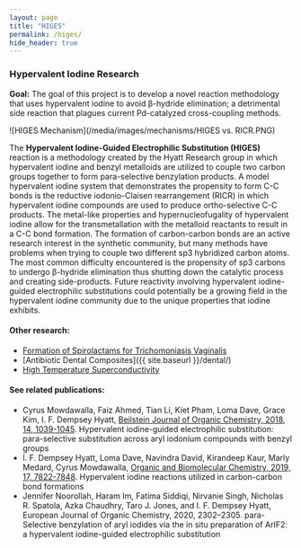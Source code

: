 ```yaml
---
layout: page
title: "HIGES"
permalink: /higes/
hide_header: true
---
```


### Hypervalent Iodine Research

__Goal:__ The goal of this project is to develop a novel reaction methodology that uses hypervalent iodine to avoid β-hydride elimination; a detrimental side reaction that plagues current Pd-catalyzed cross-coupling methods.

![HIGES Mechanism](/media/images/mechanisms/HIGES vs. RICR.PNG)

The **Hypervalent Iodine-Guided Electrophilic Substitution (HIGES)** reaction is a methodology created by the Hyatt Research group in which hypervalent iodine and benzyl metalloids are utilized to couple two carbon groups together to form para-selective benzylation products. A model hypervalent iodine system that demonstrates the propensity to form C-C bonds is the reductive iodonio-Claisen rearrangement (RICR) in which hypervalent iodine compounds are used to produce ortho-selective C-C  products. The metal-like properties and hypernucleofugality of hypervalent iodine allow for the transmetallation with the metalloid reactants to result in a C-C bond formation. The formation of carbon-carbon bonds are an active research interest in the synthetic community, but many methods have problems when trying to couple two different sp3 hybridized carbon atoms. The most common difficulty encountered is the propensity of sp3 carbons to undergo β-hydride elimination thus shutting down the catalytic process and creating side-products. Future reactivity involving hypervalent iodine-guided electrophilic substitutions could potentially be a growing field in the hypervalent iodine community due to the unique properties that iodine exhibits.

#### Other research:
* [Formation of Spirolactams for Trichomoniasis Vaginalis](/spirolactams-trichomoniasis/)
* [Antibiotic Dental Composites]({{ site.baseurl }}/dental/)
* [High Temperature Superconductivity](/high-temperature-superconductivity/)

#### See related publications:
* Cyrus Mowdawalla, Faiz Ahmed, Tian Li, Kiet Pham, Loma Dave, Grace Kim, I. F. Dempsey Hyatt, [Beilstein Journal of Organic Chemistry, 2018, 14, 1039-1045](https://www.beilstein-journals.org/bjoc/articles/14/91). Hypervalent iodine-guided electrophilic substitution: para-selective substitution across aryl iodonium compounds with benzyl groups
* I. F. Dempsey Hyatt, Loma Dave, Navindra David, Kirandeep Kaur, Marly Medard, Cyrus Mowdawalla, [Organic and Biomolecular Chemistry, 2019, 17, 7822-7848](https://pubs.rsc.org/en/content/articlelanding/2019/ob/c9ob01267b). Hypervalent iodine reactions utilized in carbon-carbon bond formations
* Jennifer Noorollah, Haram Im, Fatima Siddiqi, Nirvanie Singh, Nicholas R. Spatola, Azka Chaudhry, Taro J. Jones, and I. F. Dempsey Hyatt, European Journal of Organic Chemistry, 2020, 2302–2305. para-Selective benzylation of aryl iodides via the in situ preparation of ArIF2: a hypervalent iodine-guided electrophilic substitution
